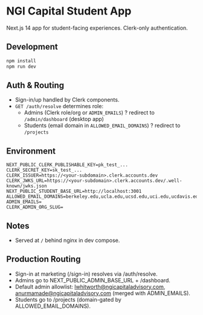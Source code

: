 # NGI Capital Student App

Next.js 14 app for student-facing experiences. Clerk-only authentication.

## Development
```bash
npm install
npm run dev
```

## Auth & Routing
- Sign-in/up handled by Clerk components.
- `GET /auth/resolve` determines role:
  - Admins (Clerk role/org or `ADMIN_EMAILS`) ? redirect to `/admin/dashboard` (desktop app)
  - Students (email domain in `ALLOWED_EMAIL_DOMAINS`) ? redirect to `/projects`

## Environment
```env
NEXT_PUBLIC_CLERK_PUBLISHABLE_KEY=pk_test_...
CLERK_SECRET_KEY=sk_test_...
CLERK_ISSUER=https://<your-subdomain>.clerk.accounts.dev
CLERK_JWKS_URL=https://<your-subdomain>.clerk.accounts.dev/.well-known/jwks.json
NEXT_PUBLIC_STUDENT_BASE_URL=http://localhost:3001
ALLOWED_EMAIL_DOMAINS=berkeley.edu,ucla.edu,ucsd.edu,uci.edu,ucdavis.edu,ucsb.edu,ucsc.edu,ucr.edu,ucmerced.edu
ADMIN_EMAILS=
CLERK_ADMIN_ORG_SLUG=
```

## Notes
- Served at `/` behind nginx in dev compose.



## Production Routing
- Sign-in at marketing (/sign-in) resolves via /auth/resolve.
- Admins go to NEXT_PUBLIC_ADMIN_BASE_URL + /dashboard.
- Default admin allowlist: lwhitworth@ngicapitaladvisory.com, anurmamade@ngicapitaladvisory.com (merged with ADMIN_EMAILS).
- Students go to /projects (domain-gated by ALLOWED_EMAIL_DOMAINS).
